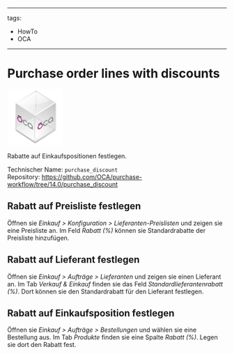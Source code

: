 

---
tags:
- HowTo
- OCA
---
# Purchase order lines with discounts
![icon_oca_app](assets/icon_oca_app.png)

Rabatte auf Einkaufspositionen festlegen.

Technischer Name: `purchase_discount`\
Repository: <https://github.com/OCA/purchase-workflow/tree/14.0/purchase_discount>

## Rabatt auf Preisliste festlegen

Öffnen sie *Einkauf > Konfiguration > Lieferanten-Preislisten* und zeigen sie eine Preisliste an. Im Feld *Rabatt (%)* können sie Standardrabatte der Preisliste hinzufügen.

## Rabatt auf Lieferant festlegen

Öffnen sie *Einkauf > Aufträge > Lieferanten* und zeigen sie einen Lieferant an. Im Tab *Verkauf & Einkauf* finden sie das Feld *Standardlieferantenrabatt (%)*. Dort können sie den Standardrabatt für den Lieferant festlegen.

## Rabatt auf Einkaufsposition festlegen

Öffnen sie *Einkauf > Aufträge > Bestellungen* und wählen sie eine Bestellung aus. Im Tab *Produkte* finden sie eine Spalte *Rabatt (%)*. Legen sie dort den Rabatt fest.